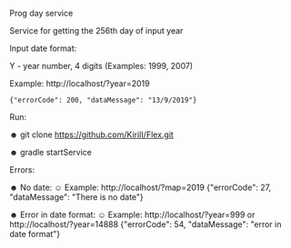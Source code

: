 Prog day service

Service for getting the 256th day of input year

Input date format:

Y - year number, 4 digits (Examples: 1999, 2007)

Example: http://localhost/?year=2019

    {"errorCode": 200, "dataMessage": "13/9/2019"}
    
Run:


☻ git clone https://github.com/KiriII/Flex.git


☻ gradle startService


Errors:

☻ No date:
    ☺ Example: http://localhost/?map=2019
     {"errorCode": 27, "dataMessage": "There is no date"}
     
☻ Error in date format:
    ☺ Example: http://localhost/?year=999 or http://localhost/?year=14888
    {"errorCode": 54, "dataMessage": "error in date format"}
